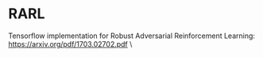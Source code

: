 # RARL
Tensorflow implementation for Robust Adversarial Reinforcement Learning: \
https://arxiv.org/pdf/1703.02702.pdf \


